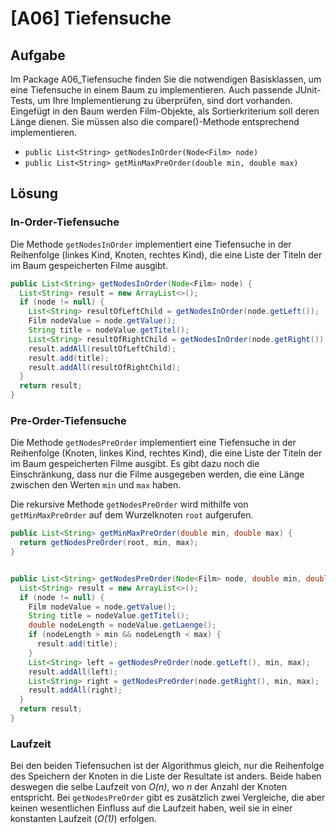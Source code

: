 # [A06] Tiefensuche

## Aufgabe

Im Package A06_Tiefensuche finden Sie die notwendigen Basisklassen, um eine Tiefensuche in einem Baum zu implementieren. Auch passende JUnit-Tests, um Ihre Implementierung zu überprüfen, sind dort vorhanden. Eingefügt in den Baum werden Film-Objekte, als Sortierkriterium soll deren Länge dienen. Sie müssen also die compare()-Methode entsprechend implementieren.

* `public List<String> getNodesInOrder(Node<Film> node)`
* `public List<String> getMinMaxPreOrder(double min, double max)`

## Lösung

### In-Order-Tiefensuche

Die Methode `getNodesInOrder` implementiert eine Tiefensuche in der Reihenfolge
(linkes Kind, Knoten, rechtes Kind), die eine Liste der Titeln der im Baum gespeicherten Filme ausgibt.

```java
public List<String> getNodesInOrder(Node<Film> node) {
  List<String> result = new ArrayList<>();
  if (node != null) {
    List<String> resultOfLeftChild = getNodesInOrder(node.getLeft());
    Film nodeValue = node.getValue();
    String title = nodeValue.getTitel();
    List<String> resultOfRightChild = getNodesInOrder(node.getRight());
    result.addAll(resultOfLeftChild);
    result.add(title);
    result.addAll(resultOfRightChild);
  }
  return result;
}
```

### Pre-Order-Tiefensuche

Die Methode `getNodesPreOrder` implementiert eine Tiefensuche in der Reihenfolge
(Knoten, linkes Kind, rechtes Kind), die eine Liste der Titeln der im Baum gespeicherten Filme ausgibt. Es gibt dazu noch die Einschränkung, dass nur die Filme ausgegeben werden, die eine Länge zwischen den Werten `min` und `max` haben.

Die rekursive Methode `getNodesPreOrder` wird mithilfe von `getMinMaxPreOrder` auf dem Wurzelknoten `root` aufgerufen.

```java
public List<String> getMinMaxPreOrder(double min, double max) {
  return getNodesPreOrder(root, min, max);
}
```

```java

public List<String> getNodesPreOrder(Node<Film> node, double min, double max) {
  List<String> result = new ArrayList<>();
  if (node != null) {
    Film nodeValue = node.getValue();
    String title = nodeValue.getTitel();
    double nodeLength = nodeValue.getLaenge();
    if (nodeLength > min && nodeLength < max) {
      result.add(title);
    }
    List<String> left = getNodesPreOrder(node.getLeft(), min, max);
    result.addAll(left);
    List<String> right = getNodesPreOrder(node.getRight(), min, max);
    result.addAll(right);
  }
  return result;
}
```

### Laufzeit

Bei den beiden Tiefensuchen ist der Algorithmus gleich, nur die Reihenfolge des Speichern der Knoten in die Liste der Resultate ist anders. Beide haben deswegen die selbe Laufzeit von *O(n)*, wo *n* der Anzahl der Knoten entspricht. Bei `getNodesPreOrder` gibt es zusätzlich zwei Vergleiche, die aber keinen wesentlichen Einfluss auf die Laufzeit haben, weil sie in einer konstanten Laufzeit (*O(1)*) erfolgen.
